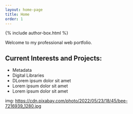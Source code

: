 ```yaml
---
layout: home-page
title: Home
order: 1
---
```

{% include author-box.html %}

Welcome to my professional web portfolio.

## Current Interests and Projects:

- Metadata
- Digital Libraries
- DLorem ipsum dolor sit amet
- Lorem ipsum dolor sit amet
- Lorem ipsum dolor sit amet

img: https://cdn.pixabay.com/photo/2022/05/23/18/45/bee-7216939_1280.jpg
